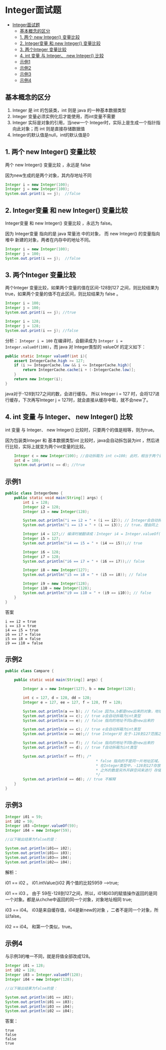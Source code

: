 # Integer面试题

<!-- TOC -->

- [Integer面试题](#integer面试题)
    - [基本概念的区分](#基本概念的区分)
    - [1. 两个 new Integer() 变量比较](#1-两个-new-integer-变量比较)
    - [2. Integer变量 和 new Integer() 变量比较](#2-integer变量-和-new-integer-变量比较)
    - [3. 两个Integer 变量比较](#3-两个integer-变量比较)
    - [4. int 变量 与 Integer、 new Integer() 比较](#4-int-变量-与-integer-new-integer-比较)
    - [示例1](#示例1)
    - [示例2](#示例2)
    - [示例3](#示例3)
    - [示例4](#示例4)

<!-- /TOC -->

## 基本概念的区分

1. Integer 是 int 的包装类，int 则是 java 的一种基本数据类型
2. Integer 变量必须实例化后才能使用，而int变量不需要
3. Integer 实际是对象的引用，当new一个 Integer时，实际上是生成一个指针指向此对象；而 int 则是直接存储数据值
4. Integer的默认值是null，int的默认值是0


## 1. 两个 new Integer() 变量比较 

两个 new Integer() 变量比较 ，永远是 false

因为new生成的是两个对象，其内存地址不同

``` java
Integer i = new Integer(100);
Integer j = new Integer(100);
System.out.print(i == j);  //false
```

## 2. Integer变量 和 new Integer() 变量比较

Integer变量 和 new Integer() 变量比较 ，永远为 false。

因为 Integer变量 指向的是 java 常量池 中的对象，
而 new Integer() 的变量指向 堆中 新建的对象，两者在内存中的地址不同。

``` java
Integer i = new Integer(100);
Integer j = 100;
System.out.print(i == j);  //false
```

## 3. 两个Integer 变量比较

两个Integer 变量比较，如果两个变量的值在区间-128到127 之间，则比较结果为true，如果两个变量的值不在此区间，则比较结果为 false 。

``` java
Integer i = 100;
Integer j = 100;
System.out.print(i == j); //true

Integer i = 128;
Integer j = 128;
System.out.print(i == j); //false
```

分析： `Integer i = 100` 在编译时，会翻译成为 `Integer i = Integer.valueOf(100)`，而 java 对 Integer类型的 valueOf 的定义如下：

``` java
public static Integer valueOf(int i){
    assert IntegerCache.high >= 127;
    if (i >= IntegerCache.low && i <= IntegerCache.high){
        return IntegerCache.cache[i + (-IntegerCache.low)];
    }
    return new Integer(i);
}
```

java对于-128到127之间的数，会进行缓存。
所以 Integer i = 127 时，会将127进行缓存，下次再写Integer j = 127时，就会直接从缓存中取，就不会new了。


## 4. int 变量 与 Integer、 new Integer() 比较

int 变量 与 Integer、 new Integer() 比较时，只要两个的值是相等，则为true。

因为包装类Integer 和 基本数据类型int 比较时，java会自动拆包装为int ，然后进行比较，实际上就变为两个int变量的比较。


``` java
    Integer c = new Integer(100); //自动拆箱为 int c=100; 此时，相当于两个int的比较
    int d = 100;
    System.out.print(c == d); //true
```

## 示例1

``` java
public class IntegerDemo {
	public static void main(String[] args) {
		int i = 128;
		Integer i2 = 128;
		Integer i3 = new Integer(128);

		System.out.println("i == i2 = " + (i == i2)); // Integer会自动拆箱为int，所以为true
		System.out.println("i == i3 = " + (i == i3)); // true，理由同上

		Integer i4 = 127;// 编译时被翻译成：Integer i4 = Integer.valueOf(127);
		Integer i5 = 127;
		System.out.println("i4 == i5 = " + (i4 == i5));// true

		Integer i6 = 128;
		Integer i7 = 128;
		System.out.println("i6 == i7 = " + (i6 == i7));// false

		Integer i8 = new Integer(127);
		System.out.println("i5 == i8 = " + (i5 == i8)); // false

		Integer i9 = new Integer(128);
		Integer i10 = new Integer(128);
		System.out.println("i9 == i10 = " + (i9 == i10)); // false
	}
}
```

答案

```
i == i2 = true
i == i3 = true
i4 == i5 = true
i6 == i7 = false
i5 == i8 = false
i9 == i10 = false
```

## 示例2

``` java
public class Campare {

	public static void main(String[] args) {

		Integer a = new Integer(127), b = new Integer(128);

		int c = 127, d = 128, dd = 128;
		Integer e = 127, ee = 127, f = 128, ff = 128;

		System.out.println(a == b); // false 因为a,b都是new出来的对象，地址不同所以为false
		System.out.println(a == c); // true a会自动拆箱为int类型
		System.out.println(a == e); // false 指向的地址不同a是new出来的

		System.out.println(e == c); // true e会自动拆箱为int类型
		System.out.println(e == ee);// true Integer对 处于-128到127范围之间，指向了同一片地址区域

		System.out.println(b == f); // false 指向的地址不同b是new出来的
		System.out.println(f == d); // true f自动拆箱为int类型

		System.out.println(f == ff); /*
										 * false 指向的不是同一片地址区域。
										 * 在Integer类型中，-128到127存放的是同一片区域地址，
										 * 之外的数是另外开辟空间来进行 存储的
										 */
		System.out.println(d == dd); // true 不解释
	}
}
```

## 示例3

``` java
Integer i01 = 59;
int i02 = 59;
Integer i03 =Integer.valueOf(59);
Integer i04 = new Integer(59);

//以下输出结果为false的是：

System.out.println(i01== i02);
System.out.println(i01== i03);
System.out.println(i03== i04);
System.out.println(i02== i04);

```

解析：

i01 == i02 。 i01.intValue()i02 两个值的比较5959 -->true;

i01 == i03 。 由于 59在-128到127之间，所以，i01和i03的赋值操作返回的是同一个对象。都是从chche中返回的同一个对象，对象地址相同 true;

i03 == i04。 i03是来自缓存值，i04是新new的对象 ，二者不是同一个对象，所以false。

i02 == i04。 和第一个类似，true。

## 示例4

与示例3的唯一不同，就是将值全部改成128。

``` java
Integer i01 = 128;
int i02 = 128;
Integer i03 = Integer.valueOf(128);
Integer i04 = new Integer(128);

//以下输出结果为false的是：

System.out.println(i01 == i02);
System.out.println(i01 == i03);
System.out.println(i03 == i04);
System.out.println(i02 == i04);
```
答案：

```
true
false
false
true
```